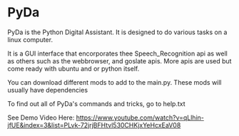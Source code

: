 # PyDa

PyDa is the Python Digital Assistant. It is designed to do various tasks on a linux computer.

It is a GUI interface that encorporates thee Speech_Recognition api as well as others such as the webbrowser,
and goslate apis. More apis are used but come ready with ubuntu and or python itself.

You can download different mods to add to the main.py. These mods will usually have dependencies

To find out all of PyDa's commands and tricks, go to help.txt

See Demo Video Here:
https://www.youtube.com/watch?v=qLlhin-jfUE&index=3&list=PLvk-72jrjBFHtvl530CHKjxYeHcxEaV08
